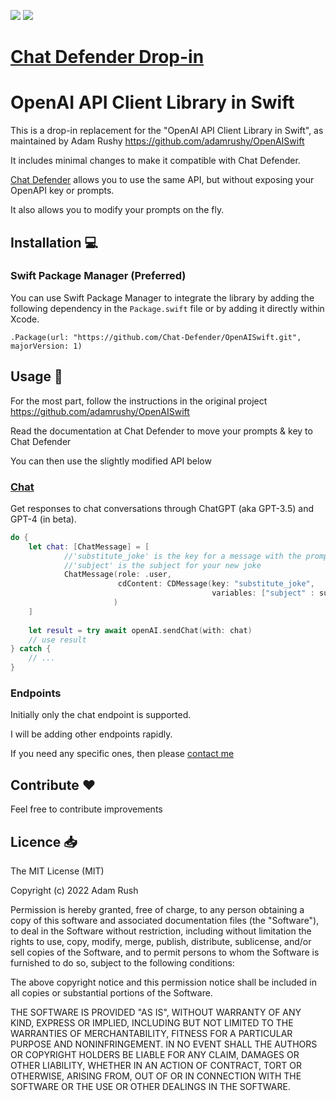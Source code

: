 
![](https://img.shields.io/github/license/adamrushy/OpenAISwift)
[![](https://img.shields.io/badge/SPM-supported-DE5C43.svg?style=flat)](https://swift.org/package-manager/)

# [Chat Defender Drop-in](https://chatdefender.com/)
# OpenAI API Client Library in Swift

This is a drop-in replacement for the "OpenAI API Client Library in Swift", as maintained by Adam Rushy
https://github.com/adamrushy/OpenAISwift

It includes minimal changes to make it compatible with Chat Defender.

[Chat Defender](https://chatdefender.com/) allows you to use the same API, but without exposing your OpenAPI key or prompts.

It also allows you to modify your prompts on the fly.

## Installation 💻

### Swift Package Manager (Preferred)

You can use Swift Package Manager to integrate the library by adding the following dependency in the `Package.swift` file or by adding it directly within Xcode.

`.Package(url: "https://github.com/Chat-Defender/OpenAISwift.git", majorVersion: 1)`

## Usage 🤩

For the most part, follow the instructions in the original project
https://github.com/adamrushy/OpenAISwift

Read the documentation at Chat Defender to move your prompts & key to Chat Defender

You can then use the slightly modified API below

### [Chat](https://platform.openai.com/docs/api-reference/chat)

Get responses to chat conversations through ChatGPT (aka GPT-3.5) and GPT-4 (in beta).

```swift
do {
    let chat: [ChatMessage] = [
            //'substitute_joke' is the key for a message with the prompt "Limit Prose: Please tell me a joke about ##subject##!"
            //'subject' is the subject for your new joke
            ChatMessage(role: .user,
                        cdContent: CDMessage(key: "substitute_joke",
                                             variables: ["subject" : subject])
                       )
    ]
                
    let result = try await openAI.sendChat(with: chat)
    // use result
} catch {
    // ...
}
```


### Endpoints

Initially only the chat endpoint is supported. 

I will be adding other endpoints rapidly. 

If you need any specific ones, then please [contact me](https://chatdefender.com/docs/getting_started)

## Contribute ❤️

Feel free to contribute improvements

## Licence 📥

The MIT License (MIT)

Copyright (c) 2022 Adam Rush

Permission is hereby granted, free of charge, to any person obtaining a copy of this software and associated documentation files (the "Software"), to deal in the Software without restriction, including without limitation the rights to use, copy, modify, merge, publish, distribute, sublicense, and/or sell copies of the Software, and to permit persons to whom the Software is furnished to do so, subject to the following conditions:

The above copyright notice and this permission notice shall be included in all copies or substantial portions of the Software.

THE SOFTWARE IS PROVIDED "AS IS", WITHOUT WARRANTY OF ANY KIND, EXPRESS OR IMPLIED, INCLUDING BUT NOT LIMITED TO THE WARRANTIES OF MERCHANTABILITY, FITNESS FOR A PARTICULAR PURPOSE AND NONINFRINGEMENT. IN NO EVENT SHALL THE AUTHORS OR COPYRIGHT HOLDERS BE LIABLE FOR ANY CLAIM, DAMAGES OR OTHER LIABILITY, WHETHER IN AN ACTION OF CONTRACT, TORT OR OTHERWISE, ARISING FROM, OUT OF OR IN CONNECTION WITH THE SOFTWARE OR THE USE OR OTHER DEALINGS IN THE SOFTWARE.
